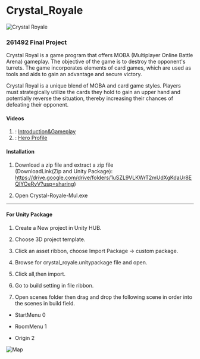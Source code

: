 # Crystal_Royale

  ![Crystal Royale](https://photos.app.goo.gl/5fFXzvRymgcsiEDb6)

### 261492 Final Project
Crystal Royal is a game program that offers MOBA (Multiplayer Online Battle Arena) gameplay. The objective of the game is to destroy the opponent's turrets. The game incorporates elements of card games, which are used as tools and aids to gain an advantage and secure victory.

Crystal Royal is a unique blend of MOBA and card game styles. Players must strategically utilize the cards they hold to gain an upper hand and potentially reverse the situation, thereby increasing their chances of defeating their opponent.
#### Videos

1. : [Introduction&Gameplay](https://www.youtube.com/watch?v=4zJT-O5qGoU)
2. : [Hero Profile](https://www.youtube.com/watch?v=Pb_jGFIZtQo)

#### Installation

1. Download a zip file and extract a zip file </br>(DownloadLink(Zip and Unity Package): https://drive.google.com/drive/folders/1uSZL9VLKWrT2mUdXgKdaUr8EQlYOeRyV?usp=sharing)

2. Open Crystal-Royale-Mul.exe

  

***

  

#### For Unity Package

1. Create a New project in Unity HUB.

2. Choose 3D project template.

3. Click an asset ribbon, choose Import Package -> custom package.

4. Browse for crystal_royale.unitypackage file and open.

5. Click all,then import.

6. Go to build setting in file ribbon.

7. Open scenes folder then drag and drop the following scene in order into the scenes in build field.

* StartMenu 0

* RoomMenu 1

* Origin 2


![Map](https://photos.app.goo.gl/VRVh6tUxXFDqm7AR6)

  


